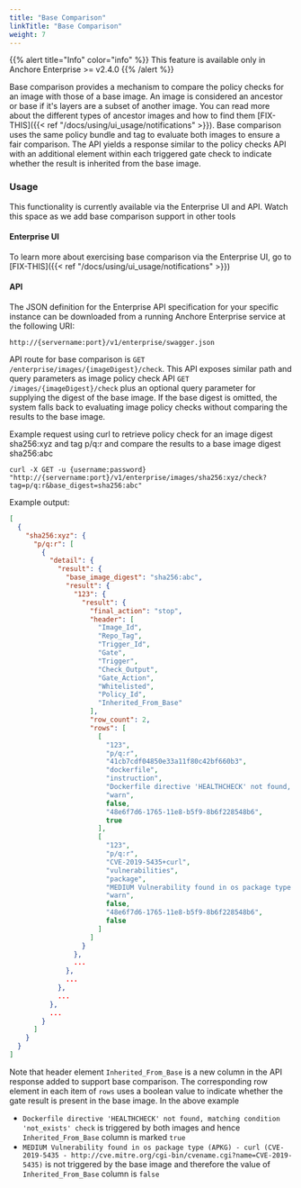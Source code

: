 ```yaml
---
title: "Base Comparison"
linkTitle: "Base Comparison"
weight: 7
---
```


{{% alert title="Info" color="info" %}}
This feature is available only in Anchore Enterprise >= v2.4.0
{{% /alert %}}

Base comparison provides a mechanism to compare the policy checks for an image with those of a base image. An image is considered an ancestor or base if it's layers are a subset of another image. You can read more about the different types of ancestor images and how to find them [FIX-THIS]({{< ref "/docs/using/ui_usage/notifications" >}}). Base comparison uses the same policy bundle and tag to evaluate both images to ensure a fair comparison. The API yields a response similar to the policy checks API with an additional element within each triggered gate check to indicate whether the result is inherited from the base image.

### Usage

This functionality is currently available via the Enterprise UI and API. Watch this space as we add base comparison support in other tools

#### Enterprise UI
       
To learn more about exercising base comparison via the Enterprise UI, go to [FIX-THIS]({{< ref "/docs/using/ui_usage/notifications" >}})

#### API          

The JSON definition for the Enterprise API specification for your specific instance can be downloaded from a running Anchore Enterprise service at the following URI:

`http://{servername:port}/v1/enterprise/swagger.json`

API route for base comparison is `GET /enterprise/images/{imageDigest}/check`. This API exposes similar path and query parameters as image policy check API `GET /images/{imageDigest}/check` plus an optional query parameter for supplying the digest of the base image. If the base digest is omitted, the system falls back to evaluating image policy checks without comparing the results to the base image.   

Example request using curl to retrieve policy check for an image digest sha256:xyz and tag p/q:r and compare the results to a base image digest sha256:abc

```
curl -X GET -u {username:password} "http://{servername:port}/v1/enterprise/images/sha256:xyz/check?tag=p/q:r&base_digest=sha256:abc"
```

Example output:   
 
```json
[
  {
    "sha256:xyz": {
      "p/q:r": [
        {
          "detail": {
            "result": {
              "base_image_digest": "sha256:abc",
              "result": {
                "123": {
                  "result": {
                    "final_action": "stop",
                    "header": [
                      "Image_Id",
                      "Repo_Tag",
                      "Trigger_Id",
                      "Gate",
                      "Trigger",
                      "Check_Output",
                      "Gate_Action",
                      "Whitelisted",
                      "Policy_Id",
                      "Inherited_From_Base"
                    ],
                    "row_count": 2,
                    "rows": [
                      [
                        "123",
                        "p/q:r",
                        "41cb7cdf04850e33a11f80c42bf660b3",
                        "dockerfile",
                        "instruction",
                        "Dockerfile directive 'HEALTHCHECK' not found, matching condition 'not_exists' check",
                        "warn",
                        false,
                        "48e6f7d6-1765-11e8-b5f9-8b6f228548b6",
                        true
                      ],
                      [
                        "123",
                        "p/q:r",
                        "CVE-2019-5435+curl",
                        "vulnerabilities",
                        "package",
                        "MEDIUM Vulnerability found in os package type (APKG) - curl (CVE-2019-5435 - http://cve.mitre.org/cgi-bin/cvename.cgi?name=CVE-2019-5435)",
                        "warn",
                        false,
                        "48e6f7d6-1765-11e8-b5f9-8b6f228548b6",
                        false
                      ]
                    ]
                  }
                },
                ...
              },
              ...
            },
            ...
          },
          ...
        }
      ]
    }
  }
]
```

Note that header element `Inherited_From_Base` is a new column in the API response added to support base comparison. The corresponding row element in each item of `rows` uses a boolean value to indicate whether the gate result is present in the base image. In the above example

- `Dockerfile directive 'HEALTHCHECK' not found, matching condition 'not_exists' check` is triggered by both images and hence `Inherited_From_Base` column is marked `true`
- `MEDIUM Vulnerability found in os package type (APKG) - curl (CVE-2019-5435 - http://cve.mitre.org/cgi-bin/cvename.cgi?name=CVE-2019-5435)` is not triggered by the base image and therefore the value of `Inherited_From_Base` column is `false`



